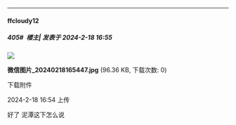 
*****

####  ffcloudy12  
##### 405#         楼主| 发表于 2024-2-18 16:55

<img src="https://img.saraba1st.com/forum/202402/18/165459u0s7zwowkmz42t3j.jpg" referrerpolicy="no-referrer">

<strong>微信图片_20240218165447.jpg</strong> (96.36 KB, 下载次数: 0)

下载附件

2024-2-18 16:54 上传

好了 泥潭这下怎么说

